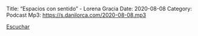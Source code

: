 Title: “Espacios con sentido” -  Lorena Gracia
Date: 2020-08-08
Category: Podcast
Mp3: https://s.danilorca.com/2020-08-08.mp3

<a href="https://s.danilorca.com/2020-08-08.mp3" type="audio/mpeg">
Escuchar
</a>
